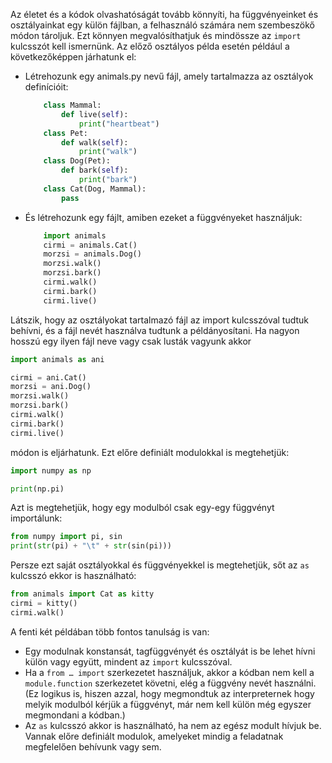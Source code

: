 Az életet és a kódok olvashatóságát tovább könnyíti, ha függvényeinket és osztályainkat egy
külön fájlban, a felhasználó számára nem szembeszökő módon tároljuk. Ezt könnyen
megvalósíthatjuk és mindössze az `import` kulcsszót kell ismernünk. Az előző osztályos példa
esetén például a következőképpen járhatunk el:
- Létrehozunk egy animals.py nevű fájl, amely tartalmazza az osztályok definícióit:
	```python
		class Mammal:
			def live(self):
				print("heartbeat")
		class Pet:
			def walk(self):
				print("walk")
		class Dog(Pet):
			def bark(self):
				print("bark")
		class Cat(Dog, Mammal):
			pass
	```
- És létrehozunk egy fájlt, amiben ezeket a függvényeket használjuk:
	```python
		import animals
		cirmi = animals.Cat()
		morzsi = animals.Dog()
		morzsi.walk()
		morzsi.bark()
		cirmi.walk()
		cirmi.bark()
		cirmi.live()
	```
	
Látszik, hogy az osztályokat tartalmazó fájl az import kulcsszóval tudtuk behívni, és a fájl nevét
használva tudtunk a példányosítani. Ha nagyon hosszú egy ilyen fájl neve vagy csak lusták vagyunk akkor
```python
import animals as ani

cirmi = ani.Cat()
morzsi = ani.Dog()
morzsi.walk()
morzsi.bark()
cirmi.walk()
cirmi.bark()
cirmi.live()
```
módon is eljárhatunk. Ezt előre definiált modulokkal is megtehetjük:
```python
import numpy as np

print(np.pi)
```

Azt is megtehetjük, hogy egy modulból csak egy-egy függvényt importálunk:
```python
from numpy import pi, sin
print(str(pi) + "\t" + str(sin(pi)))
```
Persze ezt saját osztályokkal és függvényekkel is megtehetjük, sőt az `as` kulcsszó ekkor is
használható:
```python
from animals import Cat as kitty
cirmi = kitty()
cirmi.walk()
```
A fenti két példában több fontos tanulság is van:
- Egy modulnak konstansát, tagfüggvényét és osztályát is be lehet hívni külön vagy
együtt, mindent az `import` kulcsszóval.
- Ha a `from … import` szerkezetet használjuk, akkor a kódban nem kell a `module.function`
szerkezetet követni, elég a függvény nevét használni. (Ez logikus is, hiszen azzal, hogy
megmondtuk az interpreternek hogy melyik modulból kérjük a függvényt, már nem kell
külön még egyszer megmondani a kódban.)
- Az `as` kulcsszó akkor is használható, ha nem az egész modult hívjuk be.
Vannak előre definiált modulok, amelyeket mindig a feladatnak megfelelően behívunk vagy
sem.